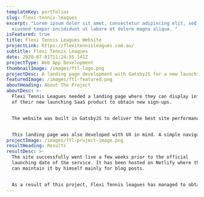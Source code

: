 ```yaml
---
templateKey: portfolios
slug: flexi-tennis-leagues
excerpt: "Lorem ipsum dolor sit amet, consectetur adipiscing elit, sed do
  eiusmod tempor incididunt ut labore et dolore magna aliqua. "
isFeatured: true
title: Flexi Tennis Leagues Website
projectLink: https://flexitennisleagues.com.au/
subtitle: Flexi Tennis Leagues
date: 2020-07-01T11:24:55.141Z
projectType: Web App Development
thumbnailImage: /images/ftl-logo.png
projectDesc: A landing page development with GatsbyJS for a new launching SaaS product.
featuredImage: /images/ftl-featured.png
aboutHeading: About The Project
aboutDesc: >-
  Flexi Tennis Leagues needed a landing page where they can display information
  of their new launching SaaS product to obtain new sign-ups. 


  The website was built in GatsbyJS to deliver the best site performance. One of the most challenging components in the project was to develop a logical skill assessment questionnaire, which helps players select a suitable league to join. The questions dynamically adjusts based on the players response.


  This landing page was also developed with UX in mind. A simple navigation to each section with effective sign-up call-to-action buttons during the user journey.
projectImage: /images/ftl-project-image.png
resultHeading: Results
resultDesc: >-
  The site successfully went live a few weeks prior to the official
  launching date of the service. It has been hosted on Netlify where the client
  can maintain it by himself mainly for blog posts.


  As a result of this project, Flexi Tennis leagues has managed to obtain over 300 sign-ups within 3 months of its launch Australia wide.
---
```

